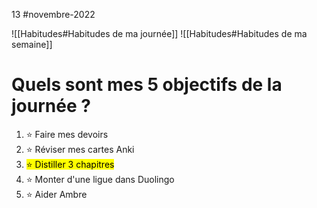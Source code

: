 13 #novembre-2022

![[Habitudes#Habitudes de ma journée]]
![[Habitudes#Habitudes de ma semaine]]
# Quels sont mes 5 objectifs de la journée ?
1. ⭐ Faire mes devoirs
2. ⭐ Réviser mes cartes Anki
3. <mark class="hltr-blue">⭐ Distiller 3 chapitres</mark>
4. ⭐ Monter d'une ligue dans Duolingo
5. ⭐ Aider Ambre